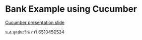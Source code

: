# Bank Example using Cucumber

[Cucumber presentation slide](https://github.com/ladyusa/cucumber-atm/blob/master/cucumber.pdf)

น.ส.นุตปนะวีณ์ กาวี 6510450534
